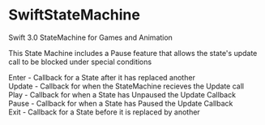# SwiftStateMachine
Swift 3.0 StateMachine for Games and Animation

This State Machine includes a Pause feature that allows the state's update call to be blocked under special conditions

Enter - Callback for a State after it has replaced another<br>
Update - Callback for when the StateMachine recieves the Update call<br>
Play - Callback for when a State has Unpaused the Update Callback <br>
Pause - Callback for when a State has Paused the Update Callback<br>
Exit - Callback for a State before it is replaced by another<br>
